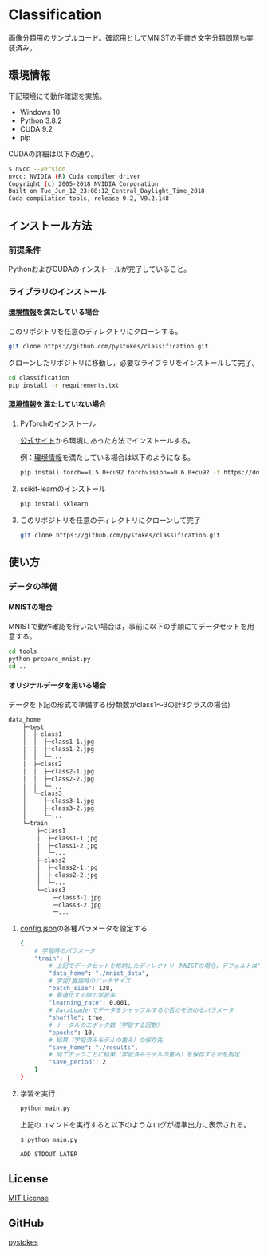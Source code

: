 # Classification

画像分類用のサンプルコード。確認用としてMNISTの手書き文字分類問題も実装済み。

## 環境情報

下記環境にて動作確認を実施。

- Windows 10
- Python 3.8.2
- CUDA 9.2
- pip

CUDAの詳細は以下の通り。

```bash
$ nvcc --version
nvcc: NVIDIA (R) Cuda compiler driver
Copyright (c) 2005-2018 NVIDIA Corporation
Built on Tue_Jun_12_23:08:12_Central_Daylight_Time_2018
Cuda compilation tools, release 9.2, V9.2.148
```

## インストール方法

### 前提条件

PythonおよびCUDAのインストールが完了していること。

### ライブラリのインストール

#### [環境情報](#環境情報)を満たしている場合

このリポジトリを任意のディレクトリにクローンする。

```bash
git clone https://github.com/pystokes/classification.git
```

クローンしたリポジトリに移動し，必要なライブラリをインストールして完了。

```bash
cd classification
pip install -r requirements.txt
```

#### [環境情報](#環境情報)を満たしていない場合

1. PyTorchのインストール

    [公式サイト](https://pytorch.org/get-started/locally/)から環境にあった方法でインストールする。

    例：[環境情報](#環境情報)を満たしている場合は以下のようになる。

    ```bash
    pip install torch==1.5.0+cu92 torchvision==0.6.0+cu92 -f https://download.pytorch.org/whl/torch_stable.html
    ```

2. scikit-learnのインストール

    ```bash
    pip install sklearn
    ```

3. このリポジトリを任意のディレクトリにクローンして完了

    ```bash
    git clone https://github.com/pystokes/classification.git
    ```

## 使い方

### データの準備

#### MNISTの場合

MNISTで動作確認を行いたい場合は，事前に以下の手順にてデータセットを用意する。

```bash
cd tools
python prepare_mnist.py
cd ..
```

#### オリジナルデータを用いる場合

データを下記の形式で準備する(分類数がclass1～3の計3クラスの場合)

```bash
data_home
    ├─test
    │  ├─class1
    │  │  ├─class1-1.jpg
    │  │  ├─class1-2.jpg
    │  │  └─...
    │  ├─class2
    │  │  ├─class2-1.jpg
    │  │  ├─class2-2.jpg
    │  │  └─...
    │  └─class3
    │     ├─class3-1.jpg
    │     ├─class3-2.jpg
    │     └─...
    └─train
        ├─class1
        │  ├─class1-1.jpg
        │  ├─class1-2.jpg
        │  └─...
        ├─class2
        │  ├─class2-1.jpg
        │  ├─class2-2.jpg
        │  └─...
        └─class3
            ├─class3-1.jpg
            ├─class3-2.jpg
            └─...
```

1. [config.json](./config.json)の各種パラメータを設定する

    ```bash
    {
        # 学習時のパラメータ
        "train": {
            # 上記でデータセットを格納したディレクトリ（MNISTの場合，デフォルトは"./mnist_data"）
            "data_home": "./mnist_data",
            # 学習/推論時のバッチサイズ
            "batch_size": 128,
            # 最適化する際の学習率
            "learning_rate": 0.001,
            # DataLoaderでデータをシャッフルするか否かを決めるパラメータ
            "shuffle": true,
            # トータルのエポック数（学習する回数）
            "epochs": 10,
            # 結果（学習済みモデルの重み）の保存先
            "save_home": "./results",
            # 何エポックごとに結果（学習済みモデルの重み）を保存するかを指定
            "save_period": 2
        }
    }
    ```

2. 学習を実行

    ```bash
    python main.py
    ```

    上記のコマンドを実行すると以下のようなログが標準出力に表示される。

    ```bash
    $ python main.py

    ADD STDOUT LATER
    ```

## License

[MIT License](./LICENSE)

## GitHub

[pystokes](https://github.com/pystokes)
